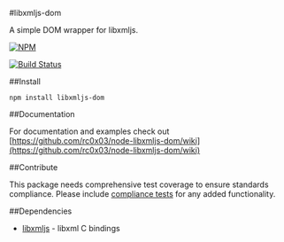 #libxmljs-dom

A simple DOM wrapper for libxmljs.

[![NPM](https://nodei.co/npm/libxmljs-dom.png)](https://www.npmjs.com/package/libxmljs-dom)

[![Build Status](https://travis-ci.org/rc0x03/node-libxmljs-dom.svg)](https://travis-ci.org/rc0x03/node-libxmljs-dom)

##Install

```
npm install libxmljs-dom
```

##Documentation

For documentation and examples check out [https://github.com/rc0x03/node-libxmljs-dom/wiki](https://github.com/rc0x03/node-libxmljs-dom/wiki)

##Contribute

This package needs comprehensive test coverage to ensure standards compliance.
Please include [compliance tests](https://dom.spec.whatwg.org/) for any added functionality.

##Dependencies

- [libxmljs](https://github.com/polotek/libxmljs) - libxml C bindings
